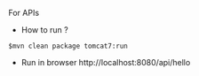 For APIs

*  How to run ?

```
$mvn clean package tomcat7:run
```

*  Run in browser http://localhost:8080/api/hello
